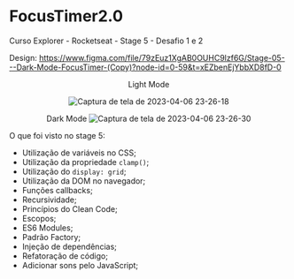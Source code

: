 # FocusTimer2.0
Curso Explorer - Rocketseat - Stage 5 - Desafio 1 e 2

Design: https://www.figma.com/file/79zEuz1XgAB0OUHC9lzf6G/Stage-05---Dark-Mode-FocusTimer-(Copy)?node-id=0-59&t=xEZbenEjYbbXD8fD-0

<div id="one" align="center">
Light Mode

![Captura de tela de 2023-04-06 23-26-18](https://user-images.githubusercontent.com/54086293/230528408-50d54709-d150-48f7-a2a2-a1b47f7692d1.png)

</div>

<div id="two" align="center">

Dark Mode
![Captura de tela de 2023-04-06 23-26-30](https://user-images.githubusercontent.com/54086293/230528428-8913fb44-d82d-43c2-8dd3-2cae989625c7.png)

</div>


O que foi visto no stage 5:
- Utilização de variáveis no CSS;
- Utilização da propriedade `clamp()`;
- Utilização do `display: grid`;
- Utilização da DOM no navegador;
- Funções callbacks;
- Recursividade;
- Princípios do Clean Code;
- Escopos;
- ES6 Modules;
- Padrão Factory;
- Injeção de dependências;
- Refatoração de código;
- Adicionar sons pelo JavaScript;

